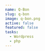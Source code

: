 ```yaml
---
name: Q-Bon
slug: q-bon
image: q-bon.png
active: false
featured: false
tasks:
  - Wordpress
  - php
---
```

